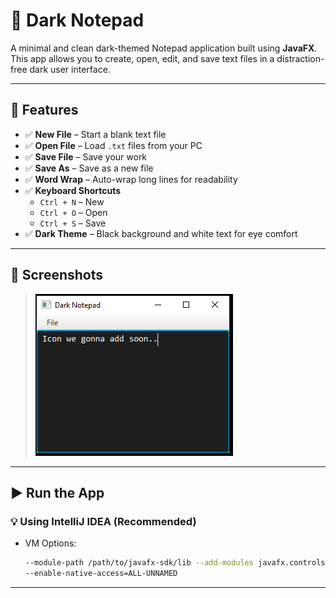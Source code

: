 # 📝 Dark Notepad

A minimal and clean dark-themed Notepad application built using **JavaFX**.  
This app allows you to create, open, edit, and save text files in a distraction-free dark user interface.

---

## 🚀 Features

- ✅ **New File** – Start a blank text file  
- ✅ **Open File** – Load `.txt` files from your PC  
- ✅ **Save File** – Save your work  
- ✅ **Save As** – Save as a new file  
- ✅ **Word Wrap** – Auto-wrap long lines for readability  
- ✅ **Keyboard Shortcuts**
  - `Ctrl + N` – New
  - `Ctrl + O` – Open
  - `Ctrl + S` – Save
- ✅ **Dark Theme** – Black background and white text for eye comfort

---

## 📸 Screenshots

> ![Dark Notepad UI](https://github.com/PremMalik/Dark-NotePad/blob/main/image.png?raw=true)

---
## ▶️ Run the App

### 💡 Using IntelliJ IDEA (Recommended)
   - VM Options:
     ```sh
     --module-path /path/to/javafx-sdk/lib --add-modules javafx.controls,javafx.fxml
     --enable-native-access=ALL-UNNAMED
     ```

---

